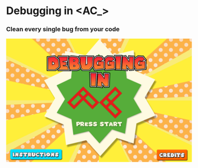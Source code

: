 # Debugging in <AC_>
### Clean every single bug from your code

![Alt text](resources/images/menu/menu1.png?raw=true "Title")

